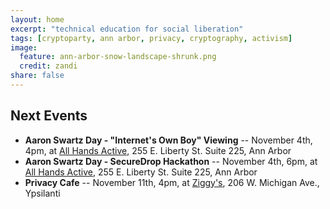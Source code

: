 ```yaml
---
layout: home
excerpt: "technical education for social liberation"
tags: [cryptoparty, ann arbor, privacy, cryptography, activism]
image:
  feature: ann-arbor-snow-landscape-shrunk.png
  credit: zandi
share: false
---
```


## Next Events
* **Aaron Swartz Day - "Internet's Own Boy" Viewing** -- November 4th, 4pm, at [All Hands Active][aha],
 255 E. Liberty St. Suite 225, Ann Arbor
* **Aaron Swartz Day - SecureDrop Hackathon** -- November 4th, 6pm, at [All Hands Active][aha],
 255 E. Liberty St. Suite 225, Ann Arbor
* **Privacy Cafe** -- November 11th, 4pm, at [Ziggy's][ziggys],
 206 W. Michigan Ave., Ypsilanti

[aha]: http://www.allhandsactive.org/
[ziggys]: http://ziggysypsi.com
